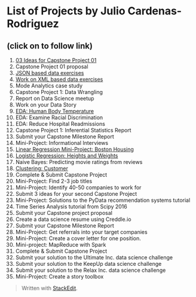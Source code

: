 List of Projects by Julio Cardenas-Rodriguez
============================================
(click on to follow link)
-------------------------
 1. [03 Ideas for Capstone Project 01](https://github.com/jdatascientist/SpringBoard/tree/master/Projects/01_Ideas_Capstone_01)
 2. Capstone Project 01 proposal
 3. [JSON based data exercises](https://github.com/jdatascientist/SpringBoard/tree/master/Projects/03_Jason)
 4. [Work on XML based data exercises](https://github.com/jdatascientist/SpringBoard/tree/master/Projects/04_Xml)
 5. Mode Analytics case study
 6. Capstone Project 1: Data Wrangling
 7. Report on Data Science meetup
 8. Work on your Data Story
 9. [EDA: Human Body Temperature](https://github.com/jdatascientist/SpringBoard/tree/master/Projects/09_EDA_Human_Body_Temperature)
 10. EDA: Examine Racial Discrimination
 11. EDA: Reduce Hospital Readmissions
 12. Capstone Project 1: Inferential Statistics Report
 13. Submit your Capstone Milestone Report
 14. Mini-Project: Informational Interviews
 15. [Linear Regression Mini-Project: Boston Housing](https://github.com/jdatascientist/SpringBoard/tree/master/Projects/15_Linear_Regression)
 16. [Logistic Regression: Heights and Weights](https://github.com/JCardenasRdz/SpringBoard/blob/master/Projects/16_Logistic_Regression/Mini_Project_Logistic_Regression_Solution.ipynb)
 17. Naive Bayes: Predicting movie ratings from reviews
 18. [Clustering: Customer](https://github.com/jdatascientist/SpringBoard/tree/master/Projects/18_Clustering)
 19. Complete & Submit Capstone Project
 20. Mini-Project: Find 2-3 job titles
 21. Mini-Project: Identify 40-50 companies to work for
 22. Submit 3 ideas for your second Capstone Project
 23. Mini-Project: Solutions to the PyData recommendation systems tutorial
 24. Time Series Analysis tutorial from Scipy 2016
 25. Submit your Capstone project proposal
 26. Create a data science resume using Creddle.io
 27. Submit your Capstone Milestone Report
 28. Mini-Project: Get referrals into your target companies
 29. Mini-Project: Create a cover letter for one position.
 30. Mini-project: MapReduce with Spark
 31. Complete & Submit Capstone Project
 32. Submit your solution to the Ultimate Inc. data science challenge
 33. Submit your solution to the KeepUp data science challenge
 34. Submit your solution to the Relax Inc. data science challenge
 35. Mini-Project: Create a story toolbox

> Written with [StackEdit](https://stackedit.io/).

